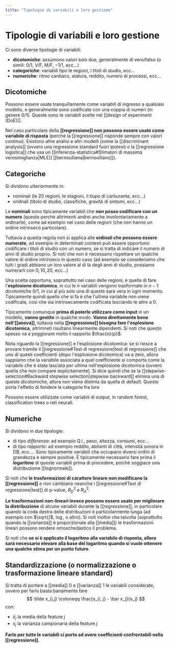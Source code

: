 ```yaml
---
title: "Tipologie di variabili e loro gestione"
---
```

# Tipologie di variabili e loro gestione
Ci sono diverse tipologie di variabili:
- **dicotomiche**: assumono valori solo due, generalmente di vero/falso (o simili: $0/1$, V/F, M/F, $-1/1$, ecc...)
- **categoriche**: variabili tipo le regioni, i titoli di studio, ecc...
- **numeriche**: ritmo cardiaco, statura, reddito, numero di processi, ecc...

## Dicotomiche
Possono essere usate tranquillamente come variabili di ingresso a qualsiasi modello, e generalmente sono codificate con una coppia di numeri (in genere $0/1$). Queste sono le variabili scelte nel [[design of experiment (DoE)]].

Nel caso particolare della **[[regressione]] non possono essere usate come variabile di risposta** (perchè la [[regressione]] risponde sempre con valori continui). Esistono altre analisi e altri modelli (come la [[discriminant analysis]] (ovvero una regressione standard fuori ipotesi) o la [[regressione logistica]] che usa un [[inferenza-statistica#Stimatori di massima verosimiglianza|MLE]] [[bernoulliana|bernoulliano]]).

## Categoriche
Si dividono ulteriormente in:
- nominali (le $20$ regioni, le stagioni, il tiupo di carburante, ecc...)
- oridnali (titolo di studio, classifiche, gravità di sintomi, ecc...)

Le **nominali** sono tipicamente variabili che **non posso codificare con un numero** (questo perchè altrimenti andrei anche involontariamente a ordinarle), come ad esempio nel caso delle regioni (che non hanno un ordine intrinseco particolare).

Tuttavia a questa regola non si applica alle **ordinali che possono essere numerate**, ad esempio in determinati contesti può essere opportuno codificare i titoli di studio con un numero, se si tratta di indicare il numero di anni di studio proprio. Si noti che non è necessario rispettare un qualche valore di ordine intrinseco in questo caso (ad esempio se consideriamo che tutti i gradi abbiano un loro valore al di là degli anni di studio, possiamo numerarli con $0, 10, 20$, ecc...)

Una scelta opportuna, soprattutto nel caso delle regioni, è quella di fare l'**esplosione dicotomica**, in cui le $n$ variabili vengono trasformate in $n-1$ dicotomiche $0/1$, in cui al più solo una di queste sarà vera in ogni momento.
Tipicamente quindi quello che si fa è che l'ultima variabile non viene codificata, così che sia intrinsecamente codificata lasciando le altre a $0$.

Tipicamente comunque **prima di poterle utilizzare come input** in un modello, **vanno  gestite** in qualche modo. **Vanno direttamente bene nell'[[anova]]**, tuttavia nella **[[regressione]] bisogna fare l'esplosione dicotomica**, altrimneti risultano linearmente dipendenti. Si noti che questo spesso va a peggiorare molto il rapporto $\frac{n}{p}$.

Nota riguardo la [[regressione]] e l'esplosione dicotomica: se si riesce a provare tramite il [[regressione#Test di regressione|test di regressione]] che uno di questi coefficienti (dopo l'esplosione dicotomica) va a zero, allora sappiamo che la variabile associata a quel coefficiente si comporta come la variabile che è stata lasciata per ultima nell'esplosione dicotomica (ovvero quella che non compare esplicitamente). Si dice quindi che se la [[stepwise-selection#Backward stepwise selection|stepwise backward]] elimina una di queste dicotomiche, allora non viene distinta da quella di default. Questo porta l'effetto di fondere le categorie fra loro

Possono essere utilizzate come variabili di output, in random forest, classification trees o reti neurali.

## Numeriche
Si dividono in due tipologie:
- di tipo *differenza*: ad esempio Q.I., peso, altezza, consumi, ecc...
- di tipo *rapporto*: ad esempio reddito, abitanti di città, intensità sonora in DB, ecc.... Sono tipicamente variabili che occupano diversi ordini di grandezza e sempre positive. È tipicamente necessario fare prima il **logaritmo** di queste variabili prima di procedere, poichè soggiace una distribuzione [[lognormale]].

Si noti che **le trasformazioni di carattere lineare non modificano la [[regressione]]** e non cambiano neanche i [[regressione#Test di regressione|test]] di p-value, $R_D^2$ e $R_A^2$.

**Le trasformazioni non-lineari invece possono essere usate per migliorare la distribuzione** di alcune variabili durante la [[regressione]], in particolare quando la coda destra delle distribuzioni è particolarmente lunga (ad esempio con $\sqrt{}$, $\log$, o altro). Si noti inoltre che talvolta (soprattutto quando la [[varianza]] è proporzionale alla [[media]]) le trasformazioni lineari possono rendere omoschedastico il problema.

Si noti che **se si è applicato il logaritmo alla variabile di risposta, allora sarà necessario elevare alla base del logaritmo quando si vuole ottenere una qualche stima per un punto futuro**.

## Standardizzazione (o normalizzazione o trasformazione lineare standard)
Si tratta di portare a [[media]] $0$ e [[varianza]] $1$ le variabili considerate, ovvero per farlo basta banalmente fare
$$
\tilde x_{i,j} \coloneqq \frac{x_{i, j} - \bar x_j}{s_j}
$$
con:
- $\bar x_j$ la media della feature $j$
- $s_j$ la varianza campionaria della feature $j$

**Farlo per tutte le variabili ci porta ad avere coefficienti confrontabili nella [[regressione]]**.
